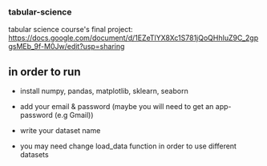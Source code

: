 ### tabular-science ###
tabular science course's final project:
https://docs.google.com/document/d/1EZeTlYX8Xc1S781jQoQHhIuZ9C_2gpgsMEb_9f-M0Jw/edit?usp=sharing

## in order to run ##

 - install numpy, pandas, matplotlib, sklearn, seaborn
 
 - add your email & password (maybe you will need to get an app-password (e.g Gmail))
 
 - write your dataset name
 
 - you may need change load_data function in order to use different datasets
